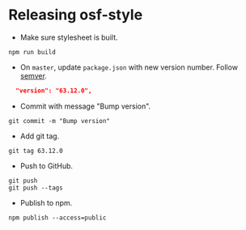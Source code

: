 # Releasing osf-style

* Make sure stylesheet is built.

```
npm run build
```

* On `master`, update `package.json` with new version number. Follow [semver](http://semver.org/).

```json
  "version": "63.12.0",
```

* Commit with message "Bump version".

```
git commit -m "Bump version"
```

* Add git tag.

```
git tag 63.12.0
```


* Push to GitHub.

```
git push
git push --tags
```

* Publish to npm.

```
npm publish --access=public
```
